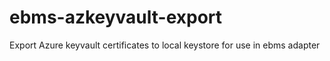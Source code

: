 # ebms-azkeyvault-export
Export Azure keyvault certificates to local keystore for use in ebms adapter

